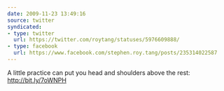 ```yaml
---
date: 2009-11-23 13:49:16
source: twitter
syndicated:
- type: twitter
  url: https://twitter.com/roytang/statuses/5976609888/
- type: facebook
  url: https://www.facebook.com/stephen.roy.tang/posts/235314022587
---
```


A little practice can put you head and shoulders above the rest: http://bit.ly/7oWNPH